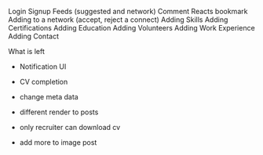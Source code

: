 Login
Signup
Feeds (suggested and network)
Comment
Reacts
bookmark
Adding to a network (accept, reject a connect)
Adding Skills
Adding Certifications
Adding Education
Adding Volunteers
Adding Work Experience
Adding Contact

What is left

- Notification UI
- CV completion
- change meta data
- different render to posts

- only recruiter can download cv

- add more to image post
